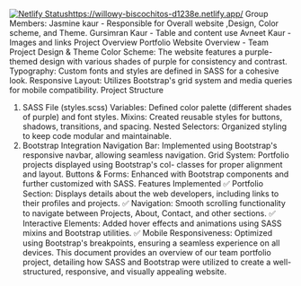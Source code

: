 [![Netlify Status](https://api.netlify.com/api/v1/badges/a17313e1-0d35-48d5-b659-54a709f97f06/deploy-status)](https://app.netlify.com/sites/willowy-biscochitos-d1238e/deploys)https://willowy-biscochitos-d1238e.netlify.app/
Group Members:
Jasmine kaur  - Responsible for Overall website ,Design, Color scheme, and Theme.
Gursimran Kaur - Table and content use
Avneet Kaur - Images and links
Project Overview
Portfolio Website Overview - Team Project
Design & Theme
Color Scheme: The website features a purple-themed design with various shades of purple for consistency and contrast.
Typography: Custom fonts and styles are defined in SASS for a cohesive look.
Responsive Layout: Utilizes Bootstrap's grid system and media queries for mobile compatibility.
Project Structure
1. SASS File (styles.scss)
Variables: Defined color palette (different shades of purple) and font styles.
Mixins: Created reusable styles for buttons, shadows, transitions, and spacing.
Nested Selectors: Organized styling to keep code modular and maintainable.
2. Bootstrap Integration
Navigation Bar: Implemented using Bootstrap's responsive navbar, allowing seamless navigation.
Grid System: Portfolio projects displayed using Bootstrap's col- classes for proper alignment and layout.
Buttons & Forms: Enhanced with Bootstrap components and further customized with SASS.
Features Implemented
✅ Portfolio Section: Displays details about the web developers, including links to their profiles and projects. 
✅ Navigation: Smooth scrolling functionality to navigate between Projects, About, Contact, and other sections. 
✅ Interactive Elements: Added hover effects and animations using SASS mixins and Bootstrap utilities. 
✅ Mobile Responsiveness: Optimized using Bootstrap's breakpoints, ensuring a seamless experience on all devices.
This document provides an overview of our team portfolio project, detailing how SASS and Bootstrap were utilized to create a well-structured, responsive, and visually appealing website.



